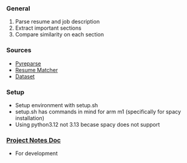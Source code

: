 ### General
1. Parse resume and job description
2. Extract important sections
4. Compare similarity on each section

### Sources
- [Pyreparse](https://github.com/OmkarPathak/pyresparser)
- [Resume Matcher](https://github.com/srbhr/Resume-Matcher)
- [Dataset]("https://www.kaggle.com/datasets/dataturks/resume-entities-for-ner/data")
### Setup
- Setup environment with setup.sh
- setup.sh has commands in mind for arm m1 (specifically for spacy installation)
- Using python3.12 not 3.13 becase spacy does not support
### [Project Notes Doc](https://docs.google.com/document/d/1WNQqmFWBEeeN1jmg1SmI0bFihNoGLY8COHLpfIMMSVM/edit?usp=sharing)
- For development
